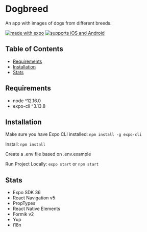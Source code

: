 # Dogbreed
An app with images of dogs from different breeds.

[![made with expo](https://img.shields.io/badge/MADE%20WITH%20EXPO-000.svg?style=for-the-badge&logo=expo&labelColor=4630eb&logoWidth=20)](https://github.com/expo/expo) [![supports iOS and Android](https://img.shields.io/badge/Platforms-Native-4630EB.svg?style=for-the-badge&logo=EXPO&labelColor=000&logoColor=fff)](https://github.com/expo/expo)

## Table of Contents

- [Requirements](#requirements)
- [Installation](#installation)
- [Stats](#stats)

## Requirements

- node ^12.16.0
- expo-cli ^3.13.8

## Installation

Make sure you have Expo CLI installed: `npm install -g expo-cli`

Install: `npm install` 

Create a .env file based on .env.example

Run Project Locally: `expo start` or `npm start`

## Stats

- Expo SDK 36
- React Navigation v5
- PropTypes
- React Native Elements 
- Formik v2
- Yup
- i18n
